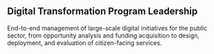 ## Digital Transformation Program Leadership 

End-to-end management of large-scale digital initiatives for the public sector, from opportunity analysis and funding acquisition to design, deployment, and evaluation of citizen-facing services.
